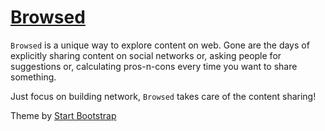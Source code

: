 # [Browsed](http://browsed.xyz)

`Browsed` is a unique way to explore content on web.
Gone are the days of explicitly sharing content on social networks or, asking people for suggestions or, calculating pros-n-cons every time you want to share something.

Just focus on building network, `Browsed` takes care of the content sharing!


Theme by [Start Bootstrap](http://startbootstrap.com/)
